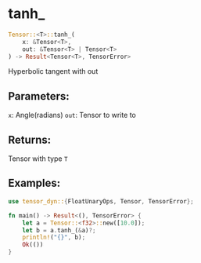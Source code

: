 # tanh_
```rust
Tensor::<T>::tanh_(
    x: &Tensor<T>, 
    out: &Tensor<T> | Tensor<T>
) -> Result<Tensor<T>, TensorError>
```
Hyperbolic tangent with out
## Parameters:
`x`: Angle(radians)
`out`: Tensor to write to
## Returns:
Tensor with type `T`
## Examples:
```rust
use tensor_dyn::{FloatUnaryOps, Tensor, TensorError};

fn main() -> Result<(), TensorError> {
    let a = Tensor::<f32>::new([10.0]);
    let b = a.tanh_(&a)?;
    println!("{}", b);
    Ok(())
}
```